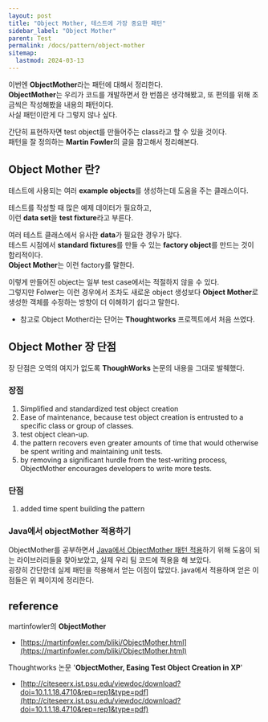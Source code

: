 ```yaml
---
layout: post
title: "Object Mother, 테스트에 가장 중요한 패턴"
sidebar_label: "Object Mother"
parent: Test
permalink: /docs/pattern/object-mother
sitemap:
  lastmod: 2024-03-13
---
```


이번엔 **ObjectMother**라는 패턴에 대해서 정리한다.  
**ObjectMother**는 우리가 코드를 개발하면서 한 번쯤은 생각해봤고, 또 편의를 위해 조금씩은 작성해봤을 내용의 패턴이다.  
사실 패턴이란게 다 그렇지 않나 싶다.

간단히 표현하자면 test object를 만들어주는 class라고 할 수 있을 것이다.  
패턴을 잘 정의하는 **Martin Fowler**의 글을 참고해서 정리해본다.

## Object Mother 란?

테스트에 사용되는 여러 **example objects**를 생성하는데 도움을 주는 클래스이다.  

테스트를 작성할 때 많은 예제 데이터가 필요하고,  
이런 **data set**을 **test fixture**라고 부른다.

여러 테스트 클래스에서 유사한 **data**가 필요한 경우가 많다.  
테스트 시점에서 **standard fixtures**를 만들 수 있는 **factory object**를 만드는 것이 합리적이다.  
**Object Mother**는 이런 factory를 말한다.

이렇게 만들어진 object는 일부 test case에서는 적절하지 않을 수 있다.  
그렇지만 Folwer는 이런 경우에서 조차도 새로운 object 생성보다 **Object Mother**로 생성한 객체를 수정하는 방향이 더 이해하기 쉽다고 말한다.  

- 참고로 Object Mother라는 단어는 **Thoughtworks** 프로젝트에서 처음 쓰였다.


## Object Mother 장 단점

장 단점은 오역의 여지가 없도록 **ThoughWorks** 논문의 내용을 그대로 발췌했다.

### 장점

1. Simplified and standardized test object creation
2. Ease of maintenance, because test object creation is entrusted to a specific class or group of classes.
3. test object clean-up.
4. the pattern recovers even greater amounts of time that would otherwise be spent writing and maintaining unit tests.
5. by removing a significant hurdle from the test-writing process, ObjectMother encourages developers to write more tests.

### 단점

1. added time spent building the pattern


### Java에서 objectMother 적용하기

ObjectMother를 공부하면서 [Java에서 ObjectMother 패턴 적용](/docs/java/library/easyrandom)하기 위해 도움이 되는 라이브러리들을 찾아보았고, 실제 우리 팀 코드에 적용을 해 보았다.  
굉장히 간단한데 실제 패턴을 적용해서 얻는 이점이 많았다. java에서 적용하며 얻은 이점들은 위 페이지에 정리한다.  

## reference

martinfowler의 **ObjectMother**
- [https://martinfowler.com/bliki/ObjectMother.html](https://martinfowler.com/bliki/ObjectMother.html)  

Thoughtworks 논문 '**ObjectMother, Easing Test Object Creation in XP**'
- [http://citeseerx.ist.psu.edu/viewdoc/download?doi=10.1.1.18.4710&rep=rep1&type=pdf](http://citeseerx.ist.psu.edu/viewdoc/download?doi=10.1.1.18.4710&rep=rep1&type=pdf)
